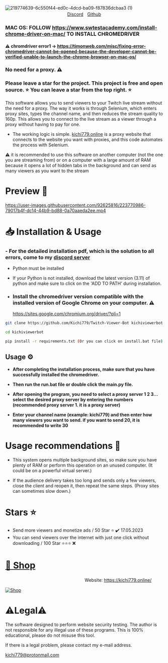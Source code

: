 ![219774639-6c550f44-ed0c-4dcd-ba09-f87836dcbaa3 (1)](https://user-images.githubusercontent.com/92625816/223582987-a08243f3-ea2e-401c-adc0-8c58731f1d61.jpg)
ㅤㅤㅤㅤㅤㅤㅤㅤㅤㅤㅤㅤㅤㅤㅤㅤㅤㅤㅤㅤㅤㅤ
[Discord](https://discord.gg/AFV9m8UXuT)ㅤ[Github](https://github.com/Kichi779)

### MAC OS: FOLLOW https://www.swtestacademy.com/install-chrome-driver-on-mac/ TO INSTALL CHROMEDRIVER

#### ⚠️ chromdriver error1 -> https://timonweb.com/misc/fixing-error-chromedriver-cannot-be-opened-because-the-developer-cannot-be-verified-unable-to-launch-the-chrome-browser-on-mac-os/
### No need for a proxy. ⚠️
### Please leave a star for the project. This project is free and open source. ⭐ You can leave a star from the top right. ⭐


This software allows you to send viewers to your Twitch live stream without the need for a proxy. The way it works is through Selenium, which enters proxy sites, types the channel name, and then reduces the stream quality to 160p. This allows you to connect to the live stream as a viewer through a proxy without having to pay for one.

- The working logic is simple. [kichi779.online](https://www.kichi779.online/) is a proxy website that connects to the website you want with proxies, and this code automates the process with Selenium.

⚠️ it is recommended to use this software on another computer (not the one you are streaming from) or on a computer with a large amount of RAM because it opens a lot of hidden tabs in the background and can send as many viewers as you want to the stream

# Preview 💬
https://user-images.githubusercontent.com/92625816/223770986-79017b4f-dc14-44b9-bd88-0a70aaeda2ee.mp4

# 📥 Installation & Usage

### - For the detailed installation pdf, which is the solution to all errors, come to my [discord server](https://discord.gg/AFV9m8UXuT)

- Python must be installed
- If your Python is not installed, download the latest version (3.11) of python and make sure to click on the 'ADD TO PATH' during installation.

- ### Install the chromedriver version compatible with the installed version of Google Chrome on your computer. ⚠️

  https://sites.google.com/chromium.org/driver/?pli=1
  
```sh
git clone https://github.com/Kichi779/Twitch-Viewer-Bot kichiviewerbot

cd kichiviewerbot

pip install -r requirements.txt (Or you can click on install.bat file)
```
## Usage ⚙️

- **After completing the installation process, make sure that you have successfully installed the chromedriver.**


- **Then run the run.bat file or double click the main.py file.**

- **After opening the program, you need to select a proxy server 1 2 3... select the desired proxy server by entering the numbers (recommended proxy server 1. it is a proxy server)**

- **Enter your channel name (example: kichi779) and then enter how many viewers you want to send. if you want to send 20, it is recommended to write 30**

# Usage recommendations 📖

- This system opens multiple background sites, so make sure you have plenty of RAM or perform this operation on an unused computer. (It could be on a powerful virtual server.)

- If the audience delivery takes too long and sends only a few viewers, close the client and reopen it, then repeat the same steps. (Proxy sites can sometimes slow down.)

# Stars ⭐
- Send more viewers and monetize ads / 50 Star ⭐ ✔️ 17.05.2023
- You can send viewers over the internet with just one click without downloading / 100 Star ⭐⭐⭐ ❌

# [🛒 Shop](https://kichi779.online/)
  ㅤㅤ  ㅤ
ㅤㅤㅤㅤㅤㅤㅤㅤㅤㅤㅤㅤㅤㅤㅤㅤWebsite: https://kichi779.online/

 [![Shop](https://user-images.githubusercontent.com/92625816/230799946-2af1a68f-ebcf-4379-9d00-0921e9c799bb.png)](https://github.com/Kichi779/Kichi779-SMM-Shop)


# ⚠️Legal⚠️

The software designed to perform website security testing. The author is not responsible for any illegal use of these programs. This is 100% educational, please do not misuse this tool. 

If there is a legal problem, please contact my e-mail address. 

kichi779@protonmail.com

